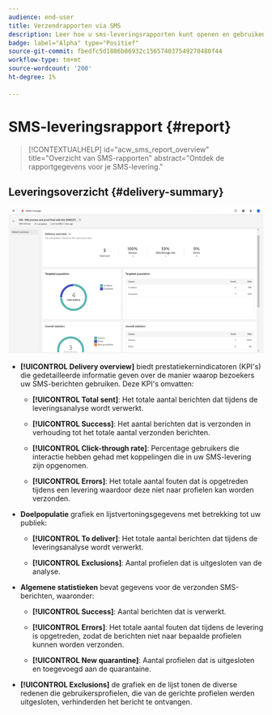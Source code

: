 ```yaml
---
audience: end-user
title: Verzendrapporten via SMS
description: Leer hoe u sms-leveringsrapporten kunt openen en gebruiken
badge: label="Alpha" type="Positief"
source-git-commit: fbedfc5d1886b86932c156574037549270480f44
workflow-type: tm+mt
source-wordcount: '200'
ht-degree: 1%

---
```


# SMS-leveringsrapport {#report}

>[!CONTEXTUALHELP]
>id="acw_sms_report_overview"
>title="Overzicht van SMS-rapporten"
>abstract="Ontdek de rapportgegevens voor je SMS-levering."

## Leveringsoverzicht {#delivery-summary}

![](assets/reporting_sms.png)

* **[!UICONTROL Delivery overview]** biedt prestatiekernindicatoren (KPI&#39;s) die gedetailleerde informatie geven over de manier waarop bezoekers uw SMS-berichten gebruiken. Deze KPI&#39;s omvatten:

   * **[!UICONTROL Total sent]**: Het totale aantal berichten dat tijdens de leveringsanalyse wordt verwerkt.

   * **[!UICONTROL Success]**: Het aantal berichten dat is verzonden in verhouding tot het totale aantal verzonden berichten.

   * **[!UICONTROL Click-through rate]**: Percentage gebruikers die interactie hebben gehad met koppelingen die in uw SMS-levering zijn opgenomen.

   * **[!UICONTROL Errors]**: Het totale aantal fouten dat is opgetreden tijdens een levering waardoor deze niet naar profielen kan worden verzonden.

* **Doelpopulatie** grafiek en lijstvertoningsgegevens met betrekking tot uw publiek:

   * **[!UICONTROL To deliver]**: Het totale aantal berichten dat tijdens de leveringsanalyse wordt verwerkt.

   * **[!UICONTROL Exclusions]**: Aantal profielen dat is uitgesloten van de analyse.

* **Algemene statistieken** bevat gegevens voor de verzonden SMS-berichten, waaronder:

   * **[!UICONTROL Success]**: Aantal berichten dat is verwerkt.

   * **[!UICONTROL Errors]**: Het totale aantal fouten dat tijdens de levering is opgetreden, zodat de berichten niet naar bepaalde profielen kunnen worden verzonden.

   * **[!UICONTROL New quarantine]**: Aantal profielen dat is uitgesloten en toegevoegd aan de quarantaine.

* **[!UICONTROL Exclusions]** de grafiek en de lijst tonen de diverse redenen die gebruikersprofielen, die van de gerichte profielen werden uitgesloten, verhinderden het bericht te ontvangen.
